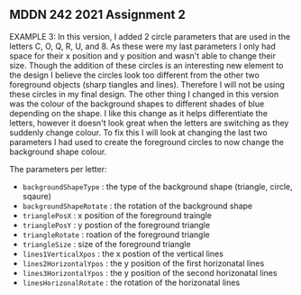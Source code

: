 ## MDDN 242 2021 Assignment 2

EXAMPLE 3: In this version, I added 2 circle parameters that are used in the letters C, O, Q, R, U, and 8. As these were my last parameters I only had space for their x position and y position and wasn't able to change their size. Though the addition of these circles is an interesting new element to the design I believe the circles look too different from the other two foreground objects (sharp tiangles and lines). Therefore I will not be using these circles in my final design. 
The other thing I changed in this version was the colour of the background shapes to different shades of blue depending on the shape. I like this change as it helps differentiate the letters, however it doesn't look great when the letters are switching as they suddenly change colour. To fix this I will look at changing the last two parameters I had used to create the foreground circles to now change the background shape colour. 


The parameters per letter:
  * `backgroundShapeType` : the type of the background shape (triangle, circle, sqaure)
  * `backgroundShapeRotate` : the rotation of the background shape
  * `trianglePosX` : x position of the foreground traingle
  * `trianglePosY` : y postion of the foreground triangle
  * `triangleRotate` : roation of the foreground triangle
  * `triangleSize` : size of the foreground triangle
  * `lines1VerticalXpos` : the x postion of the vertical lines
  * `lines2HorizontalYpos` : the y position of the first horizonatal lines
  * `lines3HorizontalYpos` : the y position of the second horizonatal lines
  * `linesHorizonalRotate` : the rotation of the horizonatal lines 


